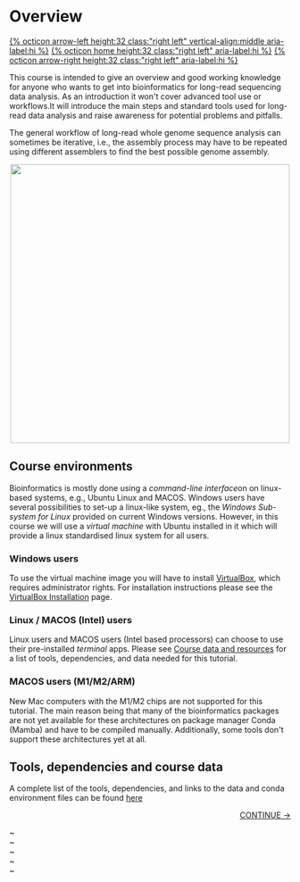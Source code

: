 # Overview

[{% octicon arrow-left height:32 class:"right left" vertical-align:middle aria-label:hi %}](index.md) [{% octicon home height:32 class:"right left" aria-label:hi %}](index.md) [{% octicon arrow-right height:32 class:"right left" aria-label:hi %}](VM.md)

This course is intended to give an overview and good working knowledge for anyone who wants to get into bioinformatics for long-read sequencing data analysis. As an introduction it won't cover advanced tool use or workflows.It will introduce the main steps and standard tools used for long-read data analysis and raise awareness for potential problems and pitfalls.

The general workflow of long-read whole genome sequence analysis can sometimes be iterative, i.e., the assembly process may have to be repeated using different assemblers to find the best possible genome assembly. 

<center>
<img src="figures/WF.png" width="500px">
</center>


## Course environments

Bioinformatics is mostly done using a *command-line interface*on on linux-based systems, e.g., Ubuntu Linux and MACOS. Windows users have several possibilities to set-up a linux-like system, eg., the *Windows Sub-system for Linux* provided on current Windows versions. However, in this course we will use a *virtual machine* with Ubuntu installed in it which will provide a linux standardised linux system for all users. 

### Windows users

To use the virtual machine image you will have to install [VirtualBox](https://virtualbox.org), which requires administrator rights. For installation instructions please see the [VirtualBox Installation](VM.md) page.


### Linux / MACOS (Intel) users

Linux users and MACOS users (Intel based processors) can choose to use their pre-installed *terminal* apps. Please see [Course data and resources](DATA.md) for a list of tools, dependencies, and data needed for this tutorial.

### MACOS users (M1/M2/ARM)

New Mac computers with the M1/M2 chips are not supported for this tutorial. The main reason being that many of the bioinformatics packages are not yet available for these architectures on package manager Conda (Mamba) and have to be compiled manually. Additionally, some tools don't support these architectures yet at all. 


## Tools, dependencies and course data

A complete list of the tools, dependencies, and links to the data and conda environment files can be found [here](TOOLS.md)

<p align="right"><a href="https://bluemountainsanalytics.github.io/BMA_CLI-tutorial/VM.html">CONTINUE -></a>
</p>

~                                                                                                                                                                                              
~                                                                                                                                                                                              
~                                                                                                                                                                                              
~                                                                                                                                                                                              
~                             

